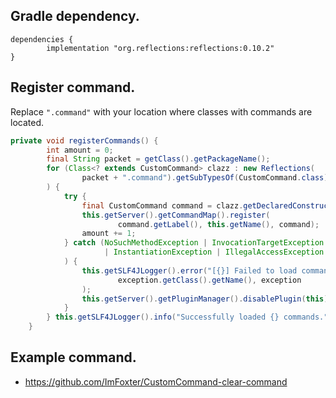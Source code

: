 ## Gradle dependency.
```dradle
dependencies {
        implementation "org.reflections:reflections:0.10.2"
}
```
## Register command.
Replace ``".command"`` with your location where classes with commands are located.


```java
private void registerCommands() {
        int amount = 0;
        final String packet = getClass().getPackageName();
        for (Class<? extends CustomCommand> clazz : new Reflections(
                packet + ".command").getSubTypesOf(CustomCommand.class)
        ) {
            try {
                final CustomCommand command = clazz.getDeclaredConstructor().newInstance();
                this.getServer().getCommandMap().register(
                        command.getLabel(), this.getName(), command);
                amount += 1;
            } catch (NoSuchMethodException | InvocationTargetException
                     | InstantiationException | IllegalAccessException exception
            ) {
                this.getSLF4JLogger().error("[{}] Failed to load commands.",
                        exception.getClass().getName(), exception
                );
                this.getServer().getPluginManager().disablePlugin(this);
            }
        } this.getSLF4JLogger().info("Successfully loaded {} commands.", amount);
    }
```
## Example command.
- https://github.com/ImFoxter/CustomCommand-clear-command
